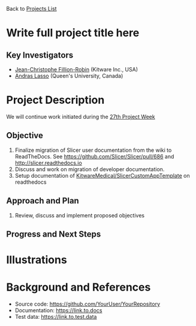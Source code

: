 Back to [Projects List](../../README.md#ProjectsList)

# Write full project title here

## Key Investigators

- [Jean-Christophe Fillion-Robin](https://www.kitware.com/jean-christophe-fillion-robin/) (Kitware Inc., USA)
- [Andras Lasso](http://perk.cs.queensu.ca/users/lasso) (Queen's University, Canada)

# Project Description

We will continue work initiated during the [27th Project Week](https://github.com/NA-MIC/ProjectWeek/tree/master/PW27_2018_Boston/Projects/SlicerReadTheDocs)

## Objective

1. Finalize migration of Slicer user documentation from the wiki to ReadTheDocs. See https://github.com/Slicer/Slicer/pull/686 and http://slicer.readthedocs.io
2. Discuss and work on migration of developer documentation.
3. Setup documentation of [KitwareMedical/SlicerCustomAppTemplate](https://github.com/KitwareMedical/SlicerCustomAppTemplate) on readthedocs

<!-- Add a short paragraph describing the project. -->

## Approach and Plan

1. Review, discuss and implement proposed objectives

## Progress and Next Steps

<!--Describe progress and next steps in a few bullet points as you are making progress.-->

# Illustrations

<!--Add pictures and links to videos that demonstrate what has been accomplished.-->

<!--![Description of picture](Example2.jpg)-->

<!--![Some more images](Example2.jpg)-->

# Background and References

<!--Use this space for information that may help people better understand your project, like links to papers, source code, or data.-->

- Source code: https://github.com/YourUser/YourRepository
- Documentation: https://link.to.docs
- Test data: https://link.to.test.data
